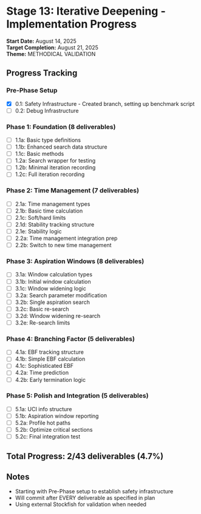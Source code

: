 # Stage 13: Iterative Deepening - Implementation Progress

**Start Date:** August 14, 2025  
**Target Completion:** August 21, 2025  
**Theme:** METHODICAL VALIDATION  

## Progress Tracking

### Pre-Phase Setup
- [x] 0.1: Safety Infrastructure - Created branch, setting up benchmark script
- [ ] 0.2: Debug Infrastructure

### Phase 1: Foundation (8 deliverables)
- [ ] 1.1a: Basic type definitions
- [ ] 1.1b: Enhanced search data structure
- [ ] 1.1c: Basic methods
- [ ] 1.2a: Search wrapper for testing
- [ ] 1.2b: Minimal iteration recording
- [ ] 1.2c: Full iteration recording

### Phase 2: Time Management (7 deliverables)
- [ ] 2.1a: Time management types
- [ ] 2.1b: Basic time calculation
- [ ] 2.1c: Soft/hard limits
- [ ] 2.1d: Stability tracking structure
- [ ] 2.1e: Stability logic
- [ ] 2.2a: Time management integration prep
- [ ] 2.2b: Switch to new time management

### Phase 3: Aspiration Windows (8 deliverables)
- [ ] 3.1a: Window calculation types
- [ ] 3.1b: Initial window calculation
- [ ] 3.1c: Window widening logic
- [ ] 3.2a: Search parameter modification
- [ ] 3.2b: Single aspiration search
- [ ] 3.2c: Basic re-search
- [ ] 3.2d: Window widening re-search
- [ ] 3.2e: Re-search limits

### Phase 4: Branching Factor (5 deliverables)
- [ ] 4.1a: EBF tracking structure
- [ ] 4.1b: Simple EBF calculation
- [ ] 4.1c: Sophisticated EBF
- [ ] 4.2a: Time prediction
- [ ] 4.2b: Early termination logic

### Phase 5: Polish and Integration (5 deliverables)
- [ ] 5.1a: UCI info structure
- [ ] 5.1b: Aspiration window reporting
- [ ] 5.2a: Profile hot paths
- [ ] 5.2b: Optimize critical sections
- [ ] 5.2c: Final integration test

## Total Progress: 2/43 deliverables (4.7%)

## Notes
- Starting with Pre-Phase setup to establish safety infrastructure
- Will commit after EVERY deliverable as specified in plan
- Using external Stockfish for validation when needed